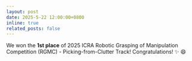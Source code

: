 ```yaml
---
layout: post
date: 2025-5-22 12:00:00+0800
inline: true
related_posts: false
---
```


We won the **1st place** of 2025 ICRA Robotic Grasping of Manipulation Competition (RGMC) - Picking-from-Clutter Track! Congratulations! :sparkles: :smile:
